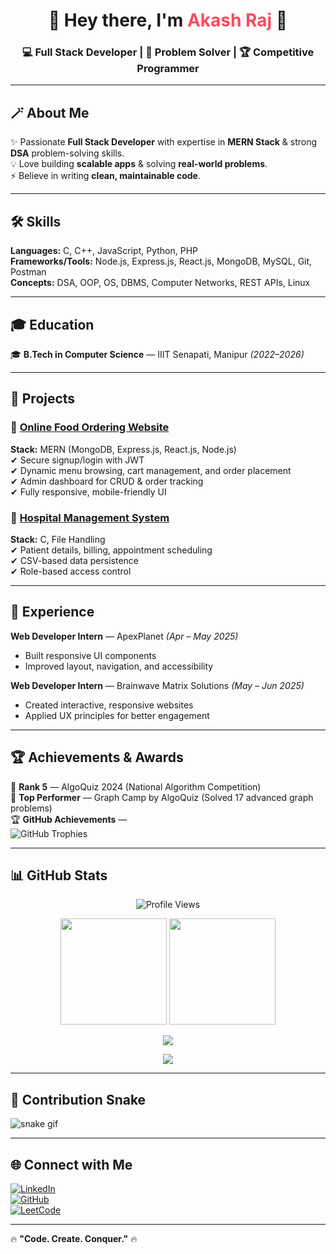 <h1 align="center">🚀 Hey there, I'm <span style="color:#ff4b5c">Akash Raj</span> 👋</h1>
<h3 align="center">💻 Full Stack Developer | 🚀 Problem Solver | 🏆 Competitive Programmer</h3>

---

## 🪄 About Me
✨ Passionate **Full Stack Developer** with expertise in **MERN Stack** & strong **DSA** problem-solving skills.  
💡 Love building **scalable apps** & solving **real-world problems**.  
⚡ Believe in writing **clean, maintainable code**.  

---

## 🛠 Skills
**Languages:** C, C++, JavaScript, Python, PHP  
**Frameworks/Tools:** Node.js, Express.js, React.js, MongoDB, MySQL, Git, Postman  
**Concepts:** DSA, OOP, OS, DBMS, Computer Networks, REST APIs, Linux  

---

## 🎓 Education
🎓 **B.Tech in Computer Science** — IIIT Senapati, Manipur *(2022–2026)*  

---

## 🚀 Projects

### 🍔 [Online Food Ordering Website](https://github.com/Akash-Raj9/FoodieWebapp)
**Stack:** MERN (MongoDB, Express.js, React.js, Node.js)  
✔ Secure signup/login with JWT  
✔ Dynamic menu browsing, cart management, and order placement  
✔ Admin dashboard for CRUD & order tracking  
✔ Fully responsive, mobile-friendly UI  

### 🏥 [Hospital Management System](https://github.com/Akash-Raj9/Hospital-Management-System-Project)  
**Stack:** C, File Handling  
✔ Patient details, billing, appointment scheduling  
✔ CSV-based data persistence  
✔ Role-based access control  

---

## 💼 Experience

**Web Developer Intern** — ApexPlanet *(Apr – May 2025)*  
- Built responsive UI components  
- Improved layout, navigation, and accessibility  

**Web Developer Intern** — Brainwave Matrix Solutions *(May – Jun 2025)*  
- Created interactive, responsive websites  
- Applied UX principles for better engagement  

---

## 🏆 Achievements & Awards
🏅 **Rank 5** — AlgoQuiz 2024 (National Algorithm Competition)  
🥇 **Top Performer** — Graph Camp by AlgoQuiz (Solved 17 advanced graph problems)  
🏆 **GitHub Achievements** —  
![GitHub Trophies](https://github-profile-trophy.vercel.app/?username=Akash-Raj9&theme=radical&no-frame=false&no-bg=true&margin-w=4)

---

## 📊 GitHub Stats

<p align="center">
  <img src="https://komarev.com/ghpvc/?username=Akash-Raj9&label=Profile%20Views&color=ff4b5c&style=flat" alt="Profile Views" />
</p>

<p align="center">
  <img src="https://github-readme-stats.vercel.app/api?username=Akash-Raj9&show_icons=true&theme=tokyonight&count_private=true" height="170"/>
  <img src="https://github-readme-streak-stats.herokuapp.com/?user=Akash-Raj9&theme=tokyonight" height="170"/>
</p>

<p align="center">
  <img src="https://github-readme-stats.vercel.app/api/top-langs/?username=Akash-Raj9&layout=compact&theme=tokyonight" />
</p>

<p align="center">
  <img src="https://github-profile-summary-cards.vercel.app/api/cards/profile-details?username=Akash-Raj9&theme=tokyonight" />
</p>

---


## 🐍 Contribution Snake
![snake gif](https://github.com/Akash-Raj9/Akash-Raj9/blob/output/github-contribution-grid-snake.svg)

---

## 🌐 Connect with Me
[![LinkedIn](https://img.shields.io/badge/LinkedIn-Akash%20Raj-blue?style=for-the-badge&logo=linkedin)](https://www.linkedin.com/in/akash-raj-6b3388284)  
[![GitHub](https://img.shields.io/badge/GitHub-Akash--Raj9-black?style=for-the-badge&logo=github)](https://github.com/Akash-Raj9)  
[![LeetCode](https://img.shields.io/badge/LeetCode-_akash_raj_-FFA116?style=for-the-badge&logo=leetcode)](https://leetcode.com/u/_akash_raj/)  

---

🔥 **"Code. Create. Conquer."** 🔥
